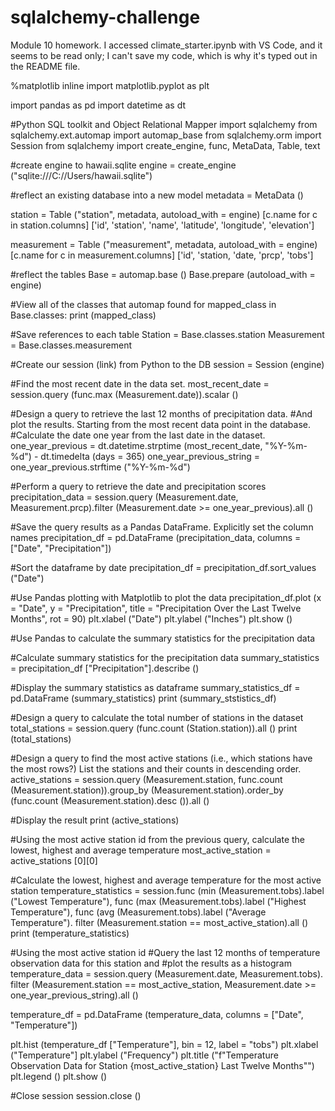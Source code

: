 # sqlalchemy-challenge
Module 10 homework.  I accessed climate_starter.ipynb with VS Code, and it seems to be read only; I can't save my code, which is why it's typed out in the README file.

%matplotlib inline
import matplotlib.pyplot as plt

import pandas as pd
import datetime as dt

#Python SQL toolkit and Object Relational Mapper
import sqlalchemy
from sqlalchemy.ext.automap import automap_base
from sqlalchemy.orm import Session
from sqlalchemy import create_engine, func, MetaData, Table, text

#create engine to hawaii.sqlite
engine = create_engine ("sqlite:///C://Users/hawaii.sqlite")

#reflect an existing database into a new model
metadata = MetaData ()

station = Table ("station", metadata, autoload_with = engine)
[c.name for c in station.columns]
['id', 'station', 'name', 'latitude', 'longitude', 'elevation']

measurement = Table ("measurement", metadata, autoload_with = engine)
[c.name for c in measurement.columns]
['id', 'station, 'date, 'prcp', 'tobs']

#reflect the tables
Base = automap.base ()
Base.prepare (autoload_with = engine)

#View all of the classes that automap found
for mapped_class in Base.classes:
  print (mapped_class)

#Save references to each table
Station = Base.classes.station
Measurement = Base.classes.measurement

#Create our session (link) from Python to the DB
session = Session (engine)

#Find the most recent date in the data set.
most_recent_date = session.query (func.max (Measurement.date)).scalar ()

#Design a query to retrieve the last 12 months of precipitation data.
#And plot the results.  Starting from the most recent data point in the database.
#Calculate the date one year from the last date in the dataset.
one_year_previous = dt.datetime.strptime (most_recent_date, "%Y-%m-%d") - dt.timedelta (days = 365)
one_year_previous_string = one_year_previous.strftime ("%Y-%m-%d")

#Perform a query to retrieve the date and precipitation scores
precipitation_data = session.query (Measurement.date, Measurement.prcp).filter (Measurement.date >= one_year_previous).all ()

#Save the query results as a Pandas DataFrame.  Explicitly set the column names
precipitation_df = pd.DataFrame (precipitation_data, columns = ["Date", "Precipitation"])

#Sort the dataframe by date
precipitation_df = precipitation_df.sort_values ("Date")

#Use Pandas plotting with Matplotlib to plot the data
precipitation_df.plot (x = "Date", y = "Precipitation", title = "Precipitation Over the Last Twelve Months", rot = 90)
plt.xlabel ("Date")
plt.ylabel ("Inches")
plt.show ()

#Use Pandas to calculate the summary statistics for the precipitation data

#Calculate summary statistics for the precipitation data
summary_statistics = precipitation_df ["Precipitation"].describe ()

#Display the summary statistics as dataframe
summary_statistics_df = pd.DataFrame (summary_statistics)
print (summary_ststistics_df)

#Design a query to calculate the total number of stations in the dataset
total_stations = session.query (func.count (Station.station)).all ()
print (total_stations)

#Design a query to find the most active stations (i.e., which stations have the most rows?) List the stations and their counts in descending order.
active_stations = session.query (Measurement.station, func.count (Measurement.station)).group_by (Measurement.station).order_by (func.count (Measurement.station).desc ()).all ()

#Display the result
print (active_stations)

#Using the most active station id from the previous query, calculate the lowest, highest and average temperature
most_active_station = active_stations [0][0]

#Calculate the lowest, highest and average temperature for the most active station
temperature_statistics = session.func (min (Measurement.tobs).label ("Lowest Temperature"),
                                 func (max (Measurement.tobs).label ("Highest Temperature"),
                                 func (avg (Measurement.tobs).label ("Average Temperature").
                                 filter (Measurement.station == most_active_station).all ()
print (temperature_statistics)

#Using the most active station id
#Query the last 12 months of temperature observation data for this station and 
#plot the results as a histogram
temperature_data = session.query (Measurement.date, Measurement.tobs).
filter (Measurement.station == most_active_station, Measurement.date >= one_year_previous_string).all ()

temperature_df = pd.DataFrame (temperature_data, columns = ["Date", "Temperature"])

plt.hist (temperature_df ["Temperature"], bin = 12, label = "tobs")
plt.xlabel ("Temperature"] 
plt.ylabel ("Frequency")
plt.title ("f"Temperature Observation Data for Station {most_active_station} Last Twelve Months"")
plt.legend ()
plt.show ()

#Close session
session.close ()
